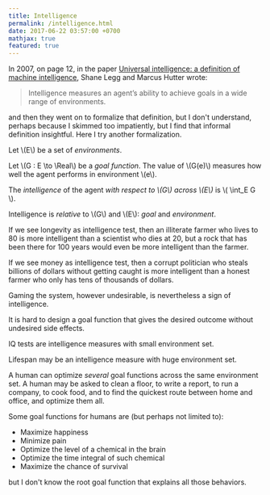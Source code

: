 ```yaml
---
title: Intelligence
permalink: /intelligence.html
date: 2017-06-22 03:57:00 +0700
mathjax: true
featured: true
---
```


In 2007, on page 12, in the paper [Universal intelligence: a definition of machine intelligence](https://arxiv.org/pdf/0712.3329.pdf),
Shane Legg and Marcus Hutter wrote:

> Intelligence measures an agent’s ability to achieve goals in a wide range of
environments.

and then they went on to formalize that definition,
but I don't understand, perhaps because I skimmed too impatiently,
but I find that informal definition insightful.
Here I try another formalization.

Let \\(E\\) be a set of *environments*.

Let \\(G : E \to \Real\\) be a *goal function*.
The value of \\(G(e)\\) measures how well the agent performs in environment \\(e\\).

The *intelligence* of the agent *with respect to \\(G\\) across \\(E\\)* is \\( \int_E G \\).

Intelligence is *relative* to \\(G\\) and \\(E\\): *goal* and *environment*.

If we see longevity as intelligence test,
then an illiterate farmer who lives to 80
is more intelligent than a scientist who dies at 20,
but a rock that has been there for 100 years would even be more intelligent than the farmer.

If we see money as intelligence test,
then a corrupt politician who steals billions of dollars without getting caught
is more intelligent than a honest farmer who only has tens of thousands of dollars.

Gaming the system, however undesirable, is nevertheless a sign of intelligence.

It is hard to design a goal function that gives the desired outcome without undesired side effects.

IQ tests are intelligence measures with small environment set.

Lifespan may be an intelligence measure with huge environment set.

A human can optimize *several* goal functions across the same environment set.
A human may be asked to clean a floor, to write a report, to run a company, to cook food,
and to find the quickest route between home and office,
and optimize them all.

Some goal functions for humans are (but perhaps not limited to):

- Maximize happiness
- Minimize pain
- Optimize the level of a chemical in the brain
- Optimize the time integral of such chemical
- Maximize the chance of survival

but I don't know the root goal function
that explains all those behaviors.
